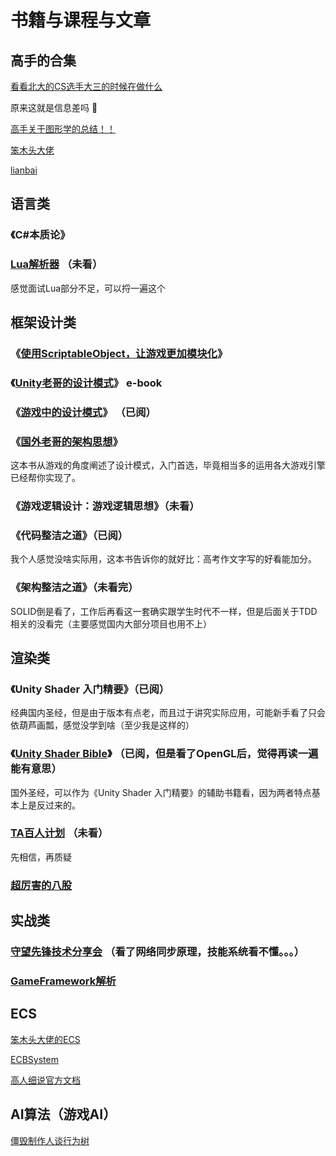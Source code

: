 # 书籍与课程与文章

## 高手的合集

[看看北大的CS选手大三的时候在做什么](https://csdiy.wiki/)

原来这就是信息差吗 🤔

[高手关于图形学的总结！！](https://github.com/QianMo/Game-Programmer-Study-Notes)

[笨木头大佬](http://www.benmutou.com/)

[lianbai](https://lianbai.github.io/)

## 语言类

### 《C#本质论》

### [Lua解析器](https://zhuanlan.zhihu.com/p/49972755) （未看）

感觉面试Lua部分不足，可以捋一遍这个

## 框架设计类

### 《[使用ScriptableObject，让游戏更加模块化](/LearningResource/create-modular-game-architecture-in-unity-with-scriptableobjects.pdf)》  

### 《[Unity老哥的设计模式](/LearningResource/level-up-your-code-with-game-programming-patterns.pdf)》  e-book

### 《[游戏中的设计模式](https://gpp.tkchu.me/)》 （已阅）

### 《[国外老哥的架构思想](https://github.com/sschmid/Entitas/wiki/How-I-build-games-with-Entitas-(FNGGames))》

这本书从游戏的角度阐述了设计模式，入门首选，毕竟相当多的运用各大游戏引擎已经帮你实现了。

### 《游戏逻辑设计：游戏逻辑思想》（未看）

### 《代码整洁之道》（已阅）

我个人感觉没啥实际用，这本书告诉你的就好比：高考作文字写的好看能加分。

### 《架构整洁之道》（未看完）

SOLID倒是看了，工作后再看这一套确实跟学生时代不一样，但是后面关于TDD相关的没看完（主要感觉国内大部分项目也用不上）

## 渲染类

### 《Unity Shader 入门精要》（已阅）

经典国内圣经，但是由于版本有点老，而且过于讲究实际应用，可能新手看了只会依葫芦画瓢，感觉没学到啥（至少我是这样的）

### 《[Unity Shader Bible](/LearningResource/_OceanofPDF.com_The_Unity_Shaders_Bible_-_Fabrizio_Espindola.pdf)》 （已阅，但是看了OpenGL后，觉得再读一遍能有意思）

国外圣经，可以作为《Unity Shader 入门精要》的辅助书籍看，因为两者特点基本上是反过来的。

### [TA百人计划](https://learn.u3d.cn/tutorial/technical-artist-may?chapterId=63562b28edca72001f21d0e5#61a09525c8ee5900202cd79b) （未看）

先相信，再质疑

### [超厉害的八股](https://zhuanlan.zhihu.com/p/430541328)

## 实战类

### [守望先锋技术分享会](https://www.lfzxb.top/ow-gdc-share-table-of-contents/) （看了网络同步原理，技能系统看不懂。。。）

### [GameFramework解析](https://www.zhihu.com/column/c_1436501161410596864)

## ECS

[笨木头大佬的ECS](http://www.benmutou.com/archives/2772)

[ECBSystem](https://zhuanlan.zhihu.com/p/258927066)

[高人细说官方文档](https://docs.killliu.com/docs/unity/entities/)

## AI算法（游戏AI）

[僵毁制作人谈行为树](https://www.gamedeveloper.com/programming/behavior-trees-for-ai-how-they-work)

